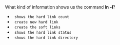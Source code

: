 What kind of information shows us the command __ln -l__?


* ` shows the hard link count`
* ` create new hard link`
* ` create the soft links`
* ` shows the hard link status`
* ` shows the hard link directory`
